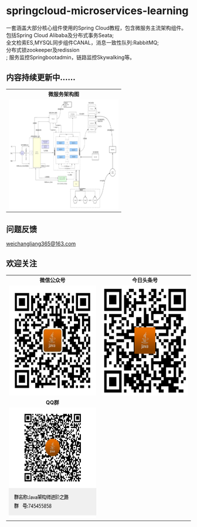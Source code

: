 # springcloud-microservices-learning
一套涵盖大部分核心组件使用的Spring Cloud教程，包含微服务主流架构组件。<br/>
包括Spring Cloud Alibaba及分布式事务Seata;<br/>
全文检索ES,MYSQL同步组件CANAL，消息一致性队列:RabbitMQ;<br/>
分布式锁zookeeper及redission<br/>;
服务监控Springbootadmin，链路监控Skywalking等。

内容持续更新中......
-----------------------------------
<table>
    <tr>
        <td><center><strong>微服务架构图</strong></center></td>
	</tr>
    <tr>
        <td><img width=300px height=300px alt="微服务架构图" src="https://github.com/nanpugood/springcloud-microservices-learning/blob/main/doc/proImage/microservices.jpg"/></td>
    </tr>	
</table>


问题反馈
-----------------------------------
weichangliang365@163.com

欢迎关注
-----------------------------------  
<table>
    <tr>
        <td><center><strong>微信公众号</strong></center></td>
        <td><center><strong>今日头条号</strong></center></td>
	</tr>
    <tr>
        <td><img width=300px height=300px alt="微信公众号" src="https://github.com/nanpugood/springcloud-microservices-learning/blob/main/doc/proImage/weixin.jpg"/></td>
        <td><img width=300px height=300px alt="今日头条号" src="https://github.com/nanpugood/springcloud-microservices-learning/blob/main/doc/proImage/toutiaohao.png"/></td>
    </tr>	
    <tr>
        <td><center><strong>QQ群</strong></center></td>
    </tr>
    <tr>
        <td><img width=300px height=300px alt="QQ群" src="https://github.com/nanpugood/springcloud-microservices-learning/blob/main/doc/proImage/qq.png"/></td>
    </tr>
</table>
